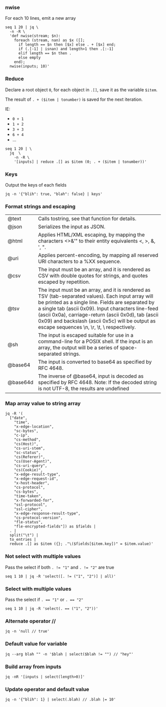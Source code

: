 ### nwise

For each 10 lines, emit a new array

```
seq 1 20 | jq \
  -n -R \
  'def nwise(stream; $n):
    foreach (stream, nan) as $x ([];
      if length == $n then [$x] else . + [$x] end;
      if (.[-1] | isnan) and length>1 then .[:-1]
      elif length == $n then .
      else empty
    end);
  nwise(inputs; 10)'
```

### Reduce

Declare a root object `0`, for each object in `.[]`, save it as the variable `$item`.

The result of `. + ($item | tonumber)` is saved for the next iteration.

IE:
  * `0 + 1`
  * `1 + 2`
  * `3 + 3`
  * `6 + 4`
  * ...

```
seq 1 20 | \
  jq  \
    -n -R \
    '[inputs] | reduce .[] as $item (0; . + ($item | tonumber))'
```

### Keys

Output the keys of each fields

```
jq -n '{"blih": true, "blah": false} | keys'
````

### Format strings and escaping

|   |   |
|---|---|
|@text|Calls tostring, see that function for details.|
|@json|Serializes the input as JSON.|
|@html|Applies HTML/XML escaping, by mapping the characters <>&'" to their entity equivalents &lt;, &gt;, &amp;, &apos;, &quot;.|
|@uri|Applies percent-encoding, by mapping all reserved URI characters to a %XX sequence.|
|@csv|The input must be an array, and it is rendered as CSV with double quotes for strings, and quotes escaped by repetition.|
@tsv|The input must be an array, and it is rendered as TSV (tab-separated values). Each input array will be printed as a single line. Fields are separated by a single tab (ascii 0x09). Input characters line-feed (ascii 0x0a), carriage-return (ascii 0x0d), tab (ascii 0x09) and backslash (ascii 0x5c) will be output as escape sequences \n, \r, \t, \\ respectively.|
|@sh|The input is escaped suitable for use in a command-line for a POSIX shell. If the input is an array, the output will be a series of space-separated strings.|
|@base64|The input is converted to base64 as specified by RFC 4648.|
|@base64d|The inverse of @base64, input is decoded as specified by RFC 4648. Note: If the decoded string is not UTF-8, the results are undefined|

### Map array value to string array

```
jq -R '(
  ["date",
    "time",
    "x-edge-location",
    "sc-bytes",
    "c-ip",
    "cs-method",
    "cs(Host)",
    "cs-uri-stem",
    "sc-status",
    "cs(Referer)",
    "cs(User-Agent)",
    "cs-uri-query",
    "cs(Cookie)",
    "x-edge-result-type",
    "x-edge-request-id",
    "x-host-header",
    "cs-protocol",
    "cs-bytes",
    "time-taken",
    "x-forwarded-for",
    "ssl-protocol",
    "ssl-cipher",
    "x-edge-response-result-type",
    "cs-protocol-version",
    "fle-status",
    "fle-encrypted-fields"]) as $fields |
  . |
  split("\t") |
  to_entries |
  reduce .[] as $item ({}; ."\($fields[$item.key])" = $item.value)'
```

### Not select with multiple values

Pass the select if both `. != "1"` and `. != "2"` are true

```
seq 1 10 | jq -R 'select([. != ("1", "2")] | all)'
```

### Select with multiple values

Pass the select if `. == "1"` or `. == "2"`

```
seq 1 10 | jq -R 'select(. == ("1", "2"))'
```

### Alternate operator //

```
jq -n 'null // true'
```

### Default value for variable

```
jq --arg blah "" -n '$blah | select($blah != "") // "hey"'
```

### Build array from inputs

```
jq -nR '[inputs | select(length>0)]'
```

### Update operator and default value

```
jq -n '{"blih": 1} | select(.blah) // .blah |= 10'
```
